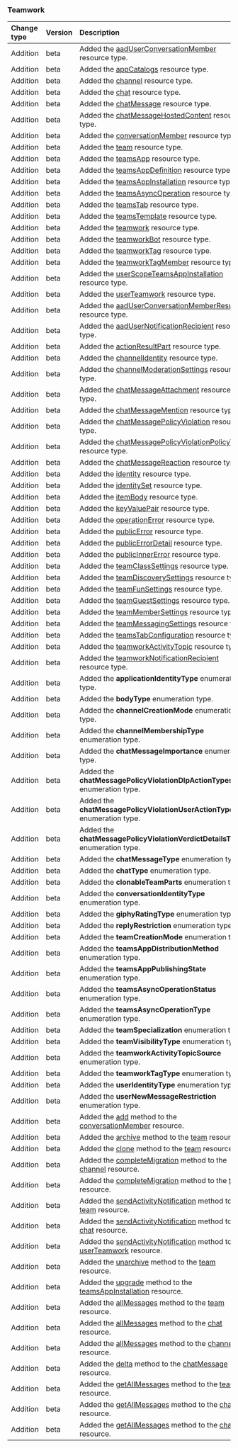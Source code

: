 ### Teamwork

| **Change type** | **Version** | **Description** |
|:---|:---|:---|
|Addition|beta|Added the [aadUserConversationMember](https://docs.microsoft.com/en-us/graph/api/resources/aadUserConversationMember?view=graph-rest-beta) resource type.|
|Addition|beta|Added the [appCatalogs](https://docs.microsoft.com/en-us/graph/api/resources/appCatalogs?view=graph-rest-beta) resource type.|
|Addition|beta|Added the [channel](https://docs.microsoft.com/en-us/graph/api/resources/channel?view=graph-rest-beta) resource type.|
|Addition|beta|Added the [chat](https://docs.microsoft.com/en-us/graph/api/resources/chat?view=graph-rest-beta) resource type.|
|Addition|beta|Added the [chatMessage](https://docs.microsoft.com/en-us/graph/api/resources/chatMessage?view=graph-rest-beta) resource type.|
|Addition|beta|Added the [chatMessageHostedContent](https://docs.microsoft.com/en-us/graph/api/resources/chatMessageHostedContent?view=graph-rest-beta) resource type.|
|Addition|beta|Added the [conversationMember](https://docs.microsoft.com/en-us/graph/api/resources/conversationMember?view=graph-rest-beta) resource type.|
|Addition|beta|Added the [team](https://docs.microsoft.com/en-us/graph/api/resources/team?view=graph-rest-beta) resource type.|
|Addition|beta|Added the [teamsApp](https://docs.microsoft.com/en-us/graph/api/resources/teamsApp?view=graph-rest-beta) resource type.|
|Addition|beta|Added the [teamsAppDefinition](https://docs.microsoft.com/en-us/graph/api/resources/teamsAppDefinition?view=graph-rest-beta) resource type.|
|Addition|beta|Added the [teamsAppInstallation](https://docs.microsoft.com/en-us/graph/api/resources/teamsAppInstallation?view=graph-rest-beta) resource type.|
|Addition|beta|Added the [teamsAsyncOperation](https://docs.microsoft.com/en-us/graph/api/resources/teamsAsyncOperation?view=graph-rest-beta) resource type.|
|Addition|beta|Added the [teamsTab](https://docs.microsoft.com/en-us/graph/api/resources/teamsTab?view=graph-rest-beta) resource type.|
|Addition|beta|Added the [teamsTemplate](https://docs.microsoft.com/en-us/graph/api/resources/teamsTemplate?view=graph-rest-beta) resource type.|
|Addition|beta|Added the [teamwork](https://docs.microsoft.com/en-us/graph/api/resources/teamwork?view=graph-rest-beta) resource type.|
|Addition|beta|Added the [teamworkBot](https://docs.microsoft.com/en-us/graph/api/resources/teamworkBot?view=graph-rest-beta) resource type.|
|Addition|beta|Added the [teamworkTag](https://docs.microsoft.com/en-us/graph/api/resources/teamworkTag?view=graph-rest-beta) resource type.|
|Addition|beta|Added the [teamworkTagMember](https://docs.microsoft.com/en-us/graph/api/resources/teamworkTagMember?view=graph-rest-beta) resource type.|
|Addition|beta|Added the [userScopeTeamsAppInstallation](https://docs.microsoft.com/en-us/graph/api/resources/userScopeTeamsAppInstallation?view=graph-rest-beta) resource type.|
|Addition|beta|Added the [userTeamwork](https://docs.microsoft.com/en-us/graph/api/resources/userTeamwork?view=graph-rest-beta) resource type.|
|Addition|beta|Added the [aadUserConversationMemberResult](https://docs.microsoft.com/en-us/graph/api/resources/aadUserConversationMemberResult?view=graph-rest-beta) resource type.|
|Addition|beta|Added the [aadUserNotificationRecipient](https://docs.microsoft.com/en-us/graph/api/resources/aadUserNotificationRecipient?view=graph-rest-beta) resource type.|
|Addition|beta|Added the [actionResultPart](https://docs.microsoft.com/en-us/graph/api/resources/actionResultPart?view=graph-rest-beta) resource type.|
|Addition|beta|Added the [channelIdentity](https://docs.microsoft.com/en-us/graph/api/resources/channelIdentity?view=graph-rest-beta) resource type.|
|Addition|beta|Added the [channelModerationSettings](https://docs.microsoft.com/en-us/graph/api/resources/channelModerationSettings?view=graph-rest-beta) resource type.|
|Addition|beta|Added the [chatMessageAttachment](https://docs.microsoft.com/en-us/graph/api/resources/chatMessageAttachment?view=graph-rest-beta) resource type.|
|Addition|beta|Added the [chatMessageMention](https://docs.microsoft.com/en-us/graph/api/resources/chatMessageMention?view=graph-rest-beta) resource type.|
|Addition|beta|Added the [chatMessagePolicyViolation](https://docs.microsoft.com/en-us/graph/api/resources/chatMessagePolicyViolation?view=graph-rest-beta) resource type.|
|Addition|beta|Added the [chatMessagePolicyViolationPolicyTip](https://docs.microsoft.com/en-us/graph/api/resources/chatMessagePolicyViolationPolicyTip?view=graph-rest-beta) resource type.|
|Addition|beta|Added the [chatMessageReaction](https://docs.microsoft.com/en-us/graph/api/resources/chatMessageReaction?view=graph-rest-beta) resource type.|
|Addition|beta|Added the [identity](https://docs.microsoft.com/en-us/graph/api/resources/identity?view=graph-rest-beta) resource type.|
|Addition|beta|Added the [identitySet](https://docs.microsoft.com/en-us/graph/api/resources/identitySet?view=graph-rest-beta) resource type.|
|Addition|beta|Added the [itemBody](https://docs.microsoft.com/en-us/graph/api/resources/itemBody?view=graph-rest-beta) resource type.|
|Addition|beta|Added the [keyValuePair](https://docs.microsoft.com/en-us/graph/api/resources/keyValuePair?view=graph-rest-beta) resource type.|
|Addition|beta|Added the [operationError](https://docs.microsoft.com/en-us/graph/api/resources/operationError?view=graph-rest-beta) resource type.|
|Addition|beta|Added the [publicError](https://docs.microsoft.com/en-us/graph/api/resources/publicError?view=graph-rest-beta) resource type.|
|Addition|beta|Added the [publicErrorDetail](https://docs.microsoft.com/en-us/graph/api/resources/publicErrorDetail?view=graph-rest-beta) resource type.|
|Addition|beta|Added the [publicInnerError](https://docs.microsoft.com/en-us/graph/api/resources/publicInnerError?view=graph-rest-beta) resource type.|
|Addition|beta|Added the [teamClassSettings](https://docs.microsoft.com/en-us/graph/api/resources/teamClassSettings?view=graph-rest-beta) resource type.|
|Addition|beta|Added the [teamDiscoverySettings](https://docs.microsoft.com/en-us/graph/api/resources/teamDiscoverySettings?view=graph-rest-beta) resource type.|
|Addition|beta|Added the [teamFunSettings](https://docs.microsoft.com/en-us/graph/api/resources/teamFunSettings?view=graph-rest-beta) resource type.|
|Addition|beta|Added the [teamGuestSettings](https://docs.microsoft.com/en-us/graph/api/resources/teamGuestSettings?view=graph-rest-beta) resource type.|
|Addition|beta|Added the [teamMemberSettings](https://docs.microsoft.com/en-us/graph/api/resources/teamMemberSettings?view=graph-rest-beta) resource type.|
|Addition|beta|Added the [teamMessagingSettings](https://docs.microsoft.com/en-us/graph/api/resources/teamMessagingSettings?view=graph-rest-beta) resource type.|
|Addition|beta|Added the [teamsTabConfiguration](https://docs.microsoft.com/en-us/graph/api/resources/teamsTabConfiguration?view=graph-rest-beta) resource type.|
|Addition|beta|Added the [teamworkActivityTopic](https://docs.microsoft.com/en-us/graph/api/resources/teamworkActivityTopic?view=graph-rest-beta) resource type.|
|Addition|beta|Added the [teamworkNotificationRecipient](https://docs.microsoft.com/en-us/graph/api/resources/teamworkNotificationRecipient?view=graph-rest-beta) resource type.|
|Addition|beta|Added the **applicationIdentityType** enumeration type.|
|Addition|beta|Added the **bodyType** enumeration type.|
|Addition|beta|Added the **channelCreationMode** enumeration type.|
|Addition|beta|Added the **channelMembershipType** enumeration type.|
|Addition|beta|Added the **chatMessageImportance** enumeration type.|
|Addition|beta|Added the **chatMessagePolicyViolationDlpActionTypes** enumeration type.|
|Addition|beta|Added the **chatMessagePolicyViolationUserActionTypes** enumeration type.|
|Addition|beta|Added the **chatMessagePolicyViolationVerdictDetailsTypes** enumeration type.|
|Addition|beta|Added the **chatMessageType** enumeration type.|
|Addition|beta|Added the **chatType** enumeration type.|
|Addition|beta|Added the **clonableTeamParts** enumeration type.|
|Addition|beta|Added the **conversationIdentityType** enumeration type.|
|Addition|beta|Added the **giphyRatingType** enumeration type.|
|Addition|beta|Added the **replyRestriction** enumeration type.|
|Addition|beta|Added the **teamCreationMode** enumeration type.|
|Addition|beta|Added the **teamsAppDistributionMethod** enumeration type.|
|Addition|beta|Added the **teamsAppPublishingState** enumeration type.|
|Addition|beta|Added the **teamsAsyncOperationStatus** enumeration type.|
|Addition|beta|Added the **teamsAsyncOperationType** enumeration type.|
|Addition|beta|Added the **teamSpecialization** enumeration type.|
|Addition|beta|Added the **teamVisibilityType** enumeration type.|
|Addition|beta|Added the **teamworkActivityTopicSource** enumeration type.|
|Addition|beta|Added the **teamworkTagType** enumeration type.|
|Addition|beta|Added the **userIdentityType** enumeration type.|
|Addition|beta|Added the **userNewMessageRestriction** enumeration type.|
|Addition|beta|Added the [add](https://docs.microsoft.com/en-us/graph/api/conversationMember-add?view=graph-rest-beta) method to the [conversationMember](https://docs.microsoft.com/en-us/graph/api/resources/conversationMember?view=graph-rest-beta) resource.|
|Addition|beta|Added the [archive](https://docs.microsoft.com/en-us/graph/api/team-archive?view=graph-rest-beta) method to the [team](https://docs.microsoft.com/en-us/graph/api/resources/team?view=graph-rest-beta) resource.|
|Addition|beta|Added the [clone](https://docs.microsoft.com/en-us/graph/api/team-clone?view=graph-rest-beta) method to the [team](https://docs.microsoft.com/en-us/graph/api/resources/team?view=graph-rest-beta) resource.|
|Addition|beta|Added the [completeMigration](https://docs.microsoft.com/en-us/graph/api/channel-completeMigration?view=graph-rest-beta) method to the [channel](https://docs.microsoft.com/en-us/graph/api/resources/channel?view=graph-rest-beta) resource.|
|Addition|beta|Added the [completeMigration](https://docs.microsoft.com/en-us/graph/api/team-completeMigration?view=graph-rest-beta) method to the [team](https://docs.microsoft.com/en-us/graph/api/resources/team?view=graph-rest-beta) resource.|
|Addition|beta|Added the [sendActivityNotification](https://docs.microsoft.com/en-us/graph/api/team-sendActivityNotification?view=graph-rest-beta) method to the [team](https://docs.microsoft.com/en-us/graph/api/resources/team?view=graph-rest-beta) resource.|
|Addition|beta|Added the [sendActivityNotification](https://docs.microsoft.com/en-us/graph/api/chat-sendActivityNotification?view=graph-rest-beta) method to the [chat](https://docs.microsoft.com/en-us/graph/api/resources/chat?view=graph-rest-beta) resource.|
|Addition|beta|Added the [sendActivityNotification](https://docs.microsoft.com/en-us/graph/api/userTeamwork-sendActivityNotification?view=graph-rest-beta) method to the [userTeamwork](https://docs.microsoft.com/en-us/graph/api/resources/userTeamwork?view=graph-rest-beta) resource.|
|Addition|beta|Added the [unarchive](https://docs.microsoft.com/en-us/graph/api/team-unarchive?view=graph-rest-beta) method to the [team](https://docs.microsoft.com/en-us/graph/api/resources/team?view=graph-rest-beta) resource.|
|Addition|beta|Added the [upgrade](https://docs.microsoft.com/en-us/graph/api/teamsAppInstallation-upgrade?view=graph-rest-beta) method to the [teamsAppInstallation](https://docs.microsoft.com/en-us/graph/api/resources/teamsAppInstallation?view=graph-rest-beta) resource.|
|Addition|beta|Added the [allMessages](https://docs.microsoft.com/en-us/graph/api/team-allMessages?view=graph-rest-beta) method to the [team](https://docs.microsoft.com/en-us/graph/api/resources/team?view=graph-rest-beta) resource.|
|Addition|beta|Added the [allMessages](https://docs.microsoft.com/en-us/graph/api/chat-allMessages?view=graph-rest-beta) method to the [chat](https://docs.microsoft.com/en-us/graph/api/resources/chat?view=graph-rest-beta) resource.|
|Addition|beta|Added the [allMessages](https://docs.microsoft.com/en-us/graph/api/channel-allMessages?view=graph-rest-beta) method to the [channel](https://docs.microsoft.com/en-us/graph/api/resources/channel?view=graph-rest-beta) resource.|
|Addition|beta|Added the [delta](https://docs.microsoft.com/en-us/graph/api/chatMessage-delta?view=graph-rest-beta) method to the [chatMessage](https://docs.microsoft.com/en-us/graph/api/resources/chatMessage?view=graph-rest-beta) resource.|
|Addition|beta|Added the [getAllMessages](https://docs.microsoft.com/en-us/graph/api/team-getAllMessages?view=graph-rest-beta) method to the [team](https://docs.microsoft.com/en-us/graph/api/resources/team?view=graph-rest-beta) resource.|
|Addition|beta|Added the [getAllMessages](https://docs.microsoft.com/en-us/graph/api/chat-getAllMessages?view=graph-rest-beta) method to the [chat](https://docs.microsoft.com/en-us/graph/api/resources/chat?view=graph-rest-beta) resource.|
|Addition|beta|Added the [getAllMessages](https://docs.microsoft.com/en-us/graph/api/channel-getAllMessages?view=graph-rest-beta) method to the [channel](https://docs.microsoft.com/en-us/graph/api/resources/channel?view=graph-rest-beta) resource.|

